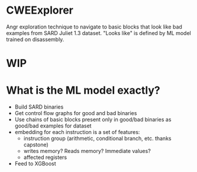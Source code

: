 # CWEExplorer
Angr exploration technique to navigate to basic blocks that look like bad examples from SARD Juliet 1.3 dataset.
"Looks like" is defined by ML model trained on disassembly.

# WIP

# What is the ML model exactly?
- Build SARD binaries
- Get control flow graphs for good and bad binaries
- Use chains of basic blocks present only in good/bad binaries as good/bad examples for dataset
- embedding for each instruction is a set of features:
    - instruction group (arithmetic, conditional branch, etc. thanks capstone)
    - writes memory? Reads memory? Immediate values?
    - affected registers
- Feed to XGBoost
